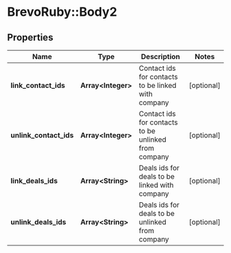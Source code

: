 # BrevoRuby::Body2

## Properties
Name | Type | Description | Notes
------------ | ------------- | ------------- | -------------
**link_contact_ids** | **Array&lt;Integer&gt;** | Contact ids for contacts to be linked with company | [optional] 
**unlink_contact_ids** | **Array&lt;Integer&gt;** | Contact ids for contacts to be unlinked from company | [optional] 
**link_deals_ids** | **Array&lt;String&gt;** | Deals ids for deals to be linked with company | [optional] 
**unlink_deals_ids** | **Array&lt;String&gt;** | Deals ids for deals to be unlinked from company | [optional] 


